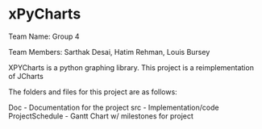 # xPyCharts

Team Name: Group 4

Team Members: Sarthak Desai, Hatim Rehman, Louis Bursey


XPYCharts is a python graphing library. This project is a reimplementation of JCharts

The folders and files for this project are as follows:

Doc - Documentation for the project
src - Implementation/code
ProjectSchedule - Gantt Chart w/ milestones for project